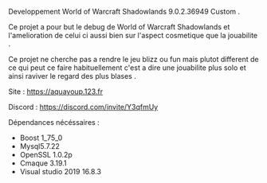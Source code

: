 
Developpement World of Warcraft Shadowlands 9.0.2.36949 Custom .

Ce projet a pour but le debug de World of Warcraft Shadowlands et l'amelioration de celui ci aussi bien sur l'aspect cosmetique que la jouabilite .

Ce projet ne cherche pas a rendre le jeu blizz ou fun mais plutot different de ce qui peut ce faire habituellement c'est a dire une jouabilite plus solo et ainsi raviver le regard des plus blases .

Site : https://aquayoup.123.fr

Discord : https://discord.com/invite/Y3qfmUy

Dépendances nécéssaires : 
 - Boost 1_75_0
 - Mysql5.7.22
 - OpenSSL 1.0.2p
 - Cmaque 3.19.1
 - Visual studio 2019 16.8.3
 
